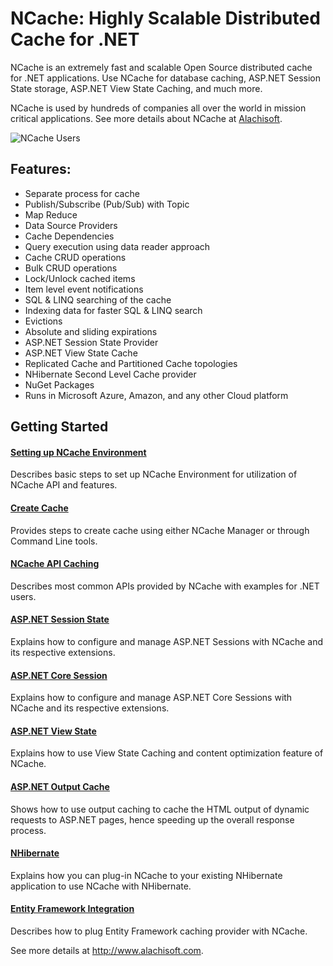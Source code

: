 # NCache: Highly Scalable Distributed Cache for .NET

NCache is an extremely fast and scalable Open Source distributed cache for .NET applications. Use NCache for database caching, ASP.NET Session State storage, ASP.NET View State Caching, and much more.

NCache is used by hundreds of companies all over the world in mission critical applications. See more details about NCache at [Alachisoft](http://www.alachisoft.com/).

![NCache Users](http://www.alachisoft.com/images/customer-logos/customers-index.jpg)

## Features:

-   Separate process for cache
-   Publish/Subscribe (Pub/Sub) with Topic 
-   Map Reduce
-   Data Source Providers
-   Cache Dependencies   
-   Query execution using data reader approach	
-   Cache CRUD operations
-	Bulk CRUD operations
-	Lock/Unlock cached items
-	Item level event notifications
-	SQL & LINQ searching of the cache    
-	Indexing data for faster SQL & LINQ search
-	Evictions
-	Absolute and sliding expirations
-	ASP.NET Session State Provider
-	ASP.NET View State Cache
-	Replicated Cache and Partitioned Cache topologies
-	NHibernate Second Level Cache provider
-	NuGet Packages
-	Runs in Microsoft Azure, Amazon, and any other Cloud platform


## Getting Started


#### [Setting up NCache Environment](http://www.alachisoft.com/resources/docs/ncache/getting-started-guide/set-up-ncache-environment.html)
Describes basic steps to set up NCache Environment for utilization of NCache API and features.

#### [Create Cache](http://www.alachisoft.com/resources/docs/ncache/getting-started-guide/create-cache.html)
Provides steps to create cache using either NCache Manager or through Command Line tools.

#### [NCache API Caching](http://www.alachisoft.com/resources/docs/ncache/getting-started-guide/api-caching.html)
Describes most common APIs provided by NCache with examples for .NET users.

#### [ASP.NET Session State](http://www.alachisoft.com/resources/docs/ncache/getting-started-guide/aspnet-session-state.html)
Explains how to configure and manage ASP.NET Sessions with NCache and its respective extensions.

#### [ASP.NET Core Session](http://www.alachisoft.com/resources/docs/ncache/getting-started-guide/aspnet-core-session.html)
Explains how to configure and manage ASP.NET Core Sessions with NCache and its respective extensions.

#### [ASP.NET View State](http://www.alachisoft.com/resources/docs/ncache/getting-started-guide/aspnet-view-state.html)
Explains how to use View State Caching and content optimization feature of NCache.

#### [ASP.NET Output Cache](http://www.alachisoft.com/resources/docs/ncache/getting-started-guide/aspnet-output-cache.html)
Shows how to use output caching to cache the HTML output of dynamic requests to ASP.NET pages, hence speeding up the overall response process.

#### [NHibernate](http://www.alachisoft.com/resources/docs/ncache/getting-started-guide/nhibernate.html)
Explains how you can plug-in NCache to your existing NHibernate application to use NCache with NHibernate.

#### [Entity Framework Integration](http://www.alachisoft.com/resources/docs/ncache/getting-started-guide/entity-framework.html)
Describes how to plug Entity Framework caching provider with NCache.

See more details at http://www.alachisoft.com.
